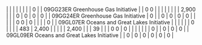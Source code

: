 | | | | | | | | 0 |
| 09GG23ER Greenhouse Gas Initiative | | 0  0 | | | | | |
| | 2,900 | | | 0 | 0 | 0 | 0 |
| 09GG24ER Greenhouse Gas Initiative | 0 | | 0 | 0 | 0 | 0 | |
| | | 0  0 | 0 | | | | 0 |
| 09GL07ER Oceans and Great Lakes Initiative | | | | | | 0 | |
| | 483 | 2,400 | | | | | 2,400 |
| | 39 | | | 0  0 | 0 | | |
| | | | 0 | | 0 | 0 | 0 |
| 09GL09ER Oceans and Great Lakes Initiative | | 0 | 0 | 0 | 0 | 0 | 0 |